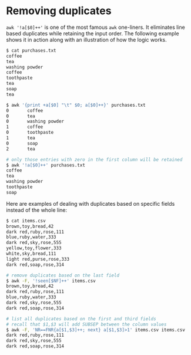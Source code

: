 # Removing duplicates

`awk '!a[$0]++'` is one of the most famous `awk` one-liners. It eliminates line based duplicates while retaining the input order. The following example shows it in action along with an illustration of how the logic works.

```bash
$ cat purchases.txt
coffee
tea
washing powder
coffee
toothpaste
tea
soap
tea

$ awk '{print +a[$0] "\t" $0; a[$0]++}' purchases.txt
0       coffee
0       tea
0       washing powder
1       coffee
0       toothpaste
1       tea
0       soap
2       tea

# only those entries with zero in the first column will be retained
$ awk '!a[$0]++' purchases.txt
coffee
tea
washing powder
toothpaste
soap
```

Here are examples of dealing with duplicates based on specific fields instead of the whole line:

```bash
$ cat items.csv
brown,toy,bread,42
dark red,ruby,rose,111
blue,ruby,water,333
dark red,sky,rose,555
yellow,toy,flower,333
white,sky,bread,111
light red,purse,rose,333
dark red,soap,rose,314

# remove duplicates based on the last field
$ awk -F, '!seen[$NF]++' items.csv
brown,toy,bread,42
dark red,ruby,rose,111
blue,ruby,water,333
dark red,sky,rose,555
dark red,soap,rose,314

# list all duplicates based on the first and third fields
# recall that $1,$3 will add SUBSEP between the column values
$ awk -F, 'NR==FNR{a[$1,$3]++; next} a[$1,$3]>1' items.csv items.csv
dark red,ruby,rose,111
dark red,sky,rose,555
dark red,soap,rose,314
```
